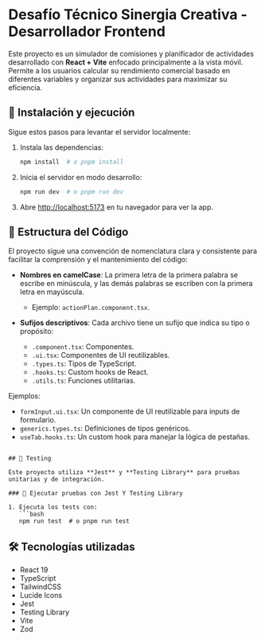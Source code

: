# Desafío Técnico Sinergia Creativa - Desarrollador Frontend

Este proyecto es un simulador de comisiones y planificador de actividades desarrollado con **React + Vite** enfocado principalmente a la vista móvil. Permite a los usuarios calcular su rendimiento comercial basado en diferentes variables y organizar sus actividades para maximizar su eficiencia.

## 🚀 Instalación y ejecución

Sigue estos pasos para levantar el servidor localmente:

1. Instala las dependencias:
   ```bash
   npm install  # o pnpm install
   ```
2. Inicia el servidor en modo desarrollo:
   ```bash
   npm run dev  # o pnpm run dev
   ```
3. Abre [http://localhost:5173](http://localhost:5173) en tu navegador para ver la app.

## 📌 Estructura del Código

El proyecto sigue una convención de nomenclatura clara y consistente para facilitar la comprensión y el mantenimiento del código:

- **Nombres en camelCase**: La primera letra de la primera palabra se escribe en minúscula, y las demás palabras se escriben con la primera letra en mayúscula.

  - Ejemplo: `actionPlan.component.tsx`.

- **Sufijos descriptivos**: Cada archivo tiene un sufijo que indica su tipo o propósito:
  - `.component.tsx`: Componentes.
  - `.ui.tsx`: Componentes de UI reutilizables.
  - `.types.ts`: Tipos de TypeScript.
  - `.hooks.ts`: Custom hooks de React.
  - `.utils.ts`: Funciones utilitarias.

Ejemplos:

- `formInput.ui.tsx`: Un componente de UI reutilizable para inputs de formulario.
- `generics.types.ts`: Definiciones de tipos genéricos.
- `useTab.hooks.ts`: Un custom hook para manejar la lógica de pestañas.

````

## 🧪 Testing

Este proyecto utiliza **Jest** y **Testing Library** para pruebas unitarias y de integración.

### 🔹 Ejecutar pruebas con Jest Y Testing Library

1. Ejecuta los tests con:
   ```bash
   npm run test  # o pnpm run test
````

## 🛠️ Tecnologías utilizadas

- React 19
- TypeScript
- TailwindCSS
- Lucide Icons
- Jest
- Testing Library
- Vite
- Zod
